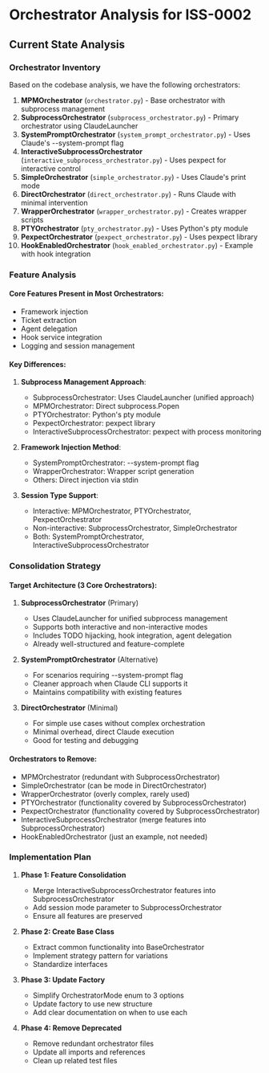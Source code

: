 # Orchestrator Analysis for ISS-0002

## Current State Analysis

### Orchestrator Inventory

Based on the codebase analysis, we have the following orchestrators:

1. **MPMOrchestrator** (`orchestrator.py`) - Base orchestrator with subprocess management
2. **SubprocessOrchestrator** (`subprocess_orchestrator.py`) - Primary orchestrator using ClaudeLauncher
3. **SystemPromptOrchestrator** (`system_prompt_orchestrator.py`) - Uses Claude's --system-prompt flag
4. **InteractiveSubprocessOrchestrator** (`interactive_subprocess_orchestrator.py`) - Uses pexpect for interactive control
5. **SimpleOrchestrator** (`simple_orchestrator.py`) - Uses Claude's print mode
6. **DirectOrchestrator** (`direct_orchestrator.py`) - Runs Claude with minimal intervention
7. **WrapperOrchestrator** (`wrapper_orchestrator.py`) - Creates wrapper scripts
8. **PTYOrchestrator** (`pty_orchestrator.py`) - Uses Python's pty module
9. **PexpectOrchestrator** (`pexpect_orchestrator.py`) - Uses pexpect library
10. **HookEnabledOrchestrator** (`hook_enabled_orchestrator.py`) - Example with hook integration

### Feature Analysis

#### Core Features Present in Most Orchestrators:
- Framework injection
- Ticket extraction
- Agent delegation
- Hook service integration
- Logging and session management

#### Key Differences:
1. **Subprocess Management Approach**:
   - SubprocessOrchestrator: Uses ClaudeLauncher (unified approach)
   - MPMOrchestrator: Direct subprocess.Popen
   - PTYOrchestrator: Python's pty module
   - PexpectOrchestrator: pexpect library
   - InteractiveSubprocessOrchestrator: pexpect with process monitoring

2. **Framework Injection Method**:
   - SystemPromptOrchestrator: --system-prompt flag
   - WrapperOrchestrator: Wrapper script generation
   - Others: Direct injection via stdin

3. **Session Type Support**:
   - Interactive: MPMOrchestrator, PTYOrchestrator, PexpectOrchestrator
   - Non-interactive: SubprocessOrchestrator, SimpleOrchestrator
   - Both: SystemPromptOrchestrator, InteractiveSubprocessOrchestrator

### Consolidation Strategy

#### Target Architecture (3 Core Orchestrators):

1. **SubprocessOrchestrator** (Primary)
   - Uses ClaudeLauncher for unified subprocess management
   - Supports both interactive and non-interactive modes
   - Includes TODO hijacking, hook integration, agent delegation
   - Already well-structured and feature-complete

2. **SystemPromptOrchestrator** (Alternative)
   - For scenarios requiring --system-prompt flag
   - Cleaner approach when Claude CLI supports it
   - Maintains compatibility with existing features

3. **DirectOrchestrator** (Minimal)
   - For simple use cases without complex orchestration
   - Minimal overhead, direct Claude execution
   - Good for testing and debugging

#### Orchestrators to Remove:
- MPMOrchestrator (redundant with SubprocessOrchestrator)
- SimpleOrchestrator (can be mode in DirectOrchestrator)
- WrapperOrchestrator (overly complex, rarely used)
- PTYOrchestrator (functionality covered by SubprocessOrchestrator)
- PexpectOrchestrator (functionality covered by SubprocessOrchestrator)
- InteractiveSubprocessOrchestrator (merge features into SubprocessOrchestrator)
- HookEnabledOrchestrator (just an example, not needed)

### Implementation Plan

1. **Phase 1: Feature Consolidation**
   - Merge InteractiveSubprocessOrchestrator features into SubprocessOrchestrator
   - Add session mode parameter to SubprocessOrchestrator
   - Ensure all features are preserved

2. **Phase 2: Create Base Class**
   - Extract common functionality into BaseOrchestrator
   - Implement strategy pattern for variations
   - Standardize interfaces

3. **Phase 3: Update Factory**
   - Simplify OrchestratorMode enum to 3 options
   - Update factory to use new structure
   - Add clear documentation on when to use each

4. **Phase 4: Remove Deprecated**
   - Remove redundant orchestrator files
   - Update all imports and references
   - Clean up related test files